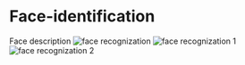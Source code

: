 # Face-identification
Face description
![face recognization](https://user-images.githubusercontent.com/58820127/70807215-14162a00-1de3-11ea-837b-0771ed9f9c67.JPG)
![face recognization 1](https://user-images.githubusercontent.com/58820127/70807274-38720680-1de3-11ea-8415-d6202d6961eb.JPG)
![face recognization 2](https://user-images.githubusercontent.com/58820127/70807281-3f007e00-1de3-11ea-9efb-d76a439415e0.JPG)
